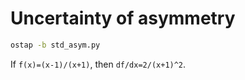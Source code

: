 # Uncertainty of asymmetry

```bash
ostap -b std_asym.py
```

If `f(x)=(x-1)/(x+1)`, then `df/dx=2/(x+1)^2`.
